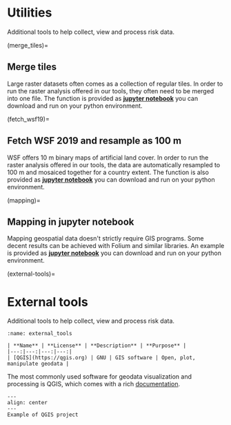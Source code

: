 # Utilities
Additional tools to help collect, view and process risk data.

(merge_tiles)=
## Merge tiles
Large raster datasets often comes as a collection of regular tiles.
In order to run the raster analysis offered in our tools, they often need to be merged into one file.
The function is provided as [**jupyter notebook**](https://github.com/GFDRR/CCDR-tools/tree/main/tools/code/F3) you can download and run on your python environment.

(fetch_wsf19)=
## Fetch WSF 2019 and resample as 100 m
WSF offers 10 m binary maps of artificial land cover.
In order to run the raster analysis offered in our tools, the data are automatically resampled to 100 m and mosaiced together for a country extent.
The function is also provided as [**jupyter notebook**](../tools/utility/Fetch_data/Fetch_WSF19.ipynb) you can download and run on your python environment.

(mapping)=
## Mapping in jupyter notebook
Mapping geospatial data doesn't strictly require GIS programs. Some decent results can be achieved with Folium and similar libraries.
An example is provided as [**jupyter notebook**](../tools/utility/mapping.ipynb) you can download and run on your python environment.

(external-tools)=
# External tools
Additional tools to help collect, view and process risk data.

```{table}
:name: external_tools

| **Name** | **License** | **Description** | **Purpose** |
|---:|---:|---:|---:|
| [QGIS](https://qgis.org) | GNU | GIS software | Open, plot, manipulate geodata |
```
The most commonly used software for geodata visualization and processing is QGIS, which comes with a rich [documentation](https://docs.qgis.org).

```{figure} images/qgis.jpg
---
align: center
---
Example of QGIS project
```